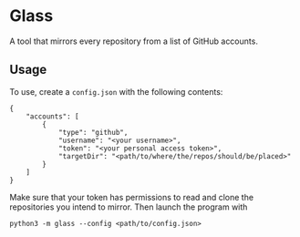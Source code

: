 # Glass

A tool that mirrors every repository from a list of GitHub accounts.

## Usage

To use, create a `config.json` with the following contents:

```
{
    "accounts": [
        {
            "type": "github",
            "username": "<your username>",
            "token": "<your personal access token>",
            "targetDir": "<path/to/where/the/repos/should/be/placed>"
        }
    ]
}
```

Make sure that your token has permissions to read and clone the repositories you intend to mirror. Then launch the program with

```
python3 -m glass --config <path/to/config.json>
```
